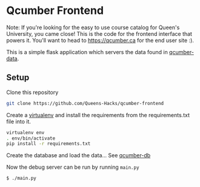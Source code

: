 # Qcumber Frontend

Note: If you're looking for the easy to use course catalog for Queen's University, you came close!
This is the code for the frontend interface that powers it. You'll want to head to
https://qcumber.ca for the end user site :).

This is a simple flask application which servers the data found in
[qcumber-data](https://github.com/Queens-Hacks/qcumber-data).

## Setup

Clone this repository
```bash
git clone https://github.com/Queens-Hacks/qcumber-frontend
```

Create a [virtualenv](https://pypi.python.org/pypi/virtualenv) and install the requirements from
the requirements.txt file into it.
```bash
virtualenv env
. env/bin/activate
pip install -r requirements.txt
```

Create the database and load the data...
See [qcumber-db](https://github.com/Graham42/qcumber-db)

Now the debug server can be run by running `main.py`
```bash
$ ./main.py
```

